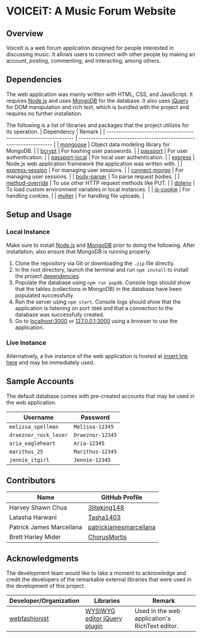 # VOICEiT: A Music Forum Website

## Overview

VoiceIt is a web forum application designed for people interested in discussing music. It allows users to connect with other people by making an account, posting, commenting, and interacting, among others.

## Dependencies

The web application was mainly written with HTML, CSS, and JavaScript. It requires [Node.js](https://nodejs.org) and uses [MongoDB](https://www.mongodb.com/) for the database. It also uses [jQuery](https://jquery.com) for DOM manipulation and rich text, which is bundled with the project and requires no further installation.

The following is a list of libraries and packages that the project utilizes for its operation.
| Dependency                                                       | Remark                                                              |
| ---------------------------------------------------------------- | ------------------------------------------------------------------- |
| [mongoose](https://www.npmjs.com/package/mongoose)               | Object data modeling library for MongoDB.                           |
| [bcrypt](https://www.npmjs.com/package/bcrypt)                   | For hashing user passwords.                                         |
| [passport](https://www.npmjs.com/package/passport)               | For user authentication.                                            |
| [passport-local](https://www.npmjs.com/package/passport-local)   | For local user authentication.                                      |
| [express](https://www.npmjs.com/package/express)                 | Node.js web application framework the application was written with. |
| [express-session](https://www.npmjs.com/package/express-session) | For managing user sessions.                                         |
| [connect-mongo](https://www.npmjs.com/package/connect-mongo)     | For managing user sessions.                                         |
| [body-parser](https://www.npmjs.com/package/body-parser)         | To parse request bodies.                                            |
| [method-override](https://www.npmjs.com/package/method-override) | To use other HTTP request methods like PUT.                         |
| [dotenv](https://www.npmjs.com/package/dotenv)                   | To load custom environment variables in local instances.            |
| [js-cookie](https://www.npmjs.com/package/js-cookie)             | For handling cookies.                                               |
| [multer](https://www.npmjs.com/package/multer)                   | For handling file uploads.                                          |

## Setup and Usage

### Local Instance

Make sure to install [Node.js](https://nodejs.org) and [MongoDB](https://www.mongodb.com/) prior to doing the following. After installation, also ensure that MongoDB is running properly.

1. Clone the repository via Git or downloading the `.zip` file directly.
2. In the root directory, launch the terminal and run `npm install` to install the project [dependencies](#dependencies).
3. Populate the database using `npm run popdb`. Console logs should show that the tables (collections in MongoDB) in the database have been populated successfully.
4. Run the server using `npm start`. Console logs should show that the application is listening on port `3000` and that a connection to the database was successfully created.
5. Go to [localhost:3000](http://localhost:3000) or [127.0.0.1:3000](http://127.0.0.1:3000) using a browser to use the application.

### Live Instance

Alternatively, a live instance of the web application is hosted at [insert link here](about:blank) and may be immediately used.

## Sample Accounts

The default database comes with pre-created accounts that may be used in the web application.

| Username              | Password         |
| --------------------- | ---------------- |
| `melissa_spellman`    | `Melissa-12345`  |
| `draeznor_rock_lover` | `Draeznor-12345` |
| `aria_eagleheart`     | `Aria-12345`     |
| `marithus_25`         | `Marithus-12345` |
| `jennie_itgirl`       | `Jennie-12345`   |

## Contributors

| Name                     | GitHub Profile                                                      |
| ------------------------ | ------------------------------------------------------------------- |
| Harvey Shawn Chua        | [3liteking148](https://github.com/3liteking148)                     |
| Latasha Harwani          | [Tasha1403](https://github.com/Tasha1403)                           |
| Patrick James Marcellana | [patrickjamesmarcellana](https://github.com/patrickjamesmarcellana) |
| Brett Harley Mider       | [ChorusMortis](https://github.com/ChorusMortis)                     |

## Acknowledgments

The development team would like to take a moment to acknowledge and credit the developers of the remarkable external libraries that were used in the development of this project.

| Developer/Organization                            | Libraries                                                                  | Remark                                         |
| ------------------------------------------------- | -------------------------------------------------------------------------- | ---------------------------------------------- |
| [webfashionist](https://github.com/webfashionist) | [WYSIWYG editor jQuery plugin](https://github.com/webfashionist/RichText/) | Used in the web application's RichText editor. |
